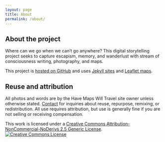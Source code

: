 ```yaml
---
layout: page
title: About
permalink: /about/
---
```

## About the project
Where can we go when we can’t go anywhere? This digital storytelling project seeks to capture escapism, memory, and wanderlust with stream of consciousness writing, photography, and maps.

This project is [hosted on GitHub](https://github.com/havemaps/havemaps.github.io) and uses [Jekyll sites](https://jekyllrb.com/) and [Leaflet maps](https://leafletjs.com/).

## Reuse and attribution
All photos and words are by the Have Maps Will Travel site owner unless otherwise stated. [Contact](mailto:havemaps@gmail.com) for inquiries about reuse, repurpose, remixing, or redistribution. All use requires attribution, but use is generally fine if you are not selling or receiving compensation.

This work is licensed under a <a rel="license" href="http://creativecommons.org/licenses/by-nc-nd/2.5/">Creative Commons Attribution-NonCommercial-NoDerivs 2.5 Generic License</a>.<br>
<a rel="license" href="http://creativecommons.org/licenses/by-nc-nd/2.5/"><img alt="Creative Commons License" style="border-width:0" src="https://i.creativecommons.org/l/by-nc-nd/2.5/88x31.png" /></a><br />
